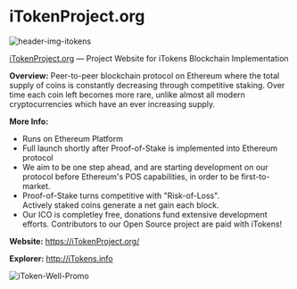 # iTokenProject.org

![header-img-itokens](https://pasteupload.com/images/2017/08/24/cover-new.jpg)

[iTokenProject.org](https://itokenproject.org) — Project Website for iTokens Blockchain Implementation

**Overview:** Peer-to-peer blockchain protocol on Ethereum where the total supply of coins is constantly decreasing through competitive staking. Over time each coin left becomes more rare, unlike almost all modern cryptocurrencies which have an ever increasing supply.

**More Info:**

 * Runs on Ethereum Platform
 * Full launch shortly after Proof-of-Stake is implemented into Ethereum protocol
 * We aim to be one step ahead, and are starting development on our protocol before Ethereum's POS capabilities, in order to be first-to-market.
 * Proof-of-Stake turns competitive with "Risk-of-Loss".<br>Actively staked coins generate a net gain each block.
 * Our ICO is completley free, donations fund extensive development efforts. Contributors to our Open Source project are paid with iTokens!
 
 **Website:** https://iTokenProject.org/
 
 **Explorer:** http://iTokens.info

![iToken-Well-Promo](https://github.com/iTokens/iTokenProject.org/blob/master/iTokens-well-promo.png?raw=true)



